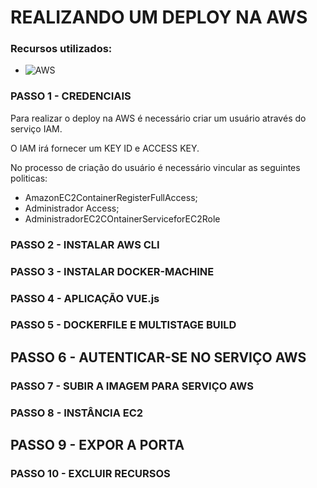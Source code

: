 # REALIZANDO UM DEPLOY NA AWS

### Recursos utilizados:
- ![AWS](https://console.aws.amazon.com)


### PASSO 1 - CREDENCIAIS
Para realizar o deploy na AWS é necessário criar um usuário através do serviço IAM.

O IAM irá fornecer um KEY ID e ACCESS KEY.

No processo de criação do usuário é necessário vincular as seguintes politicas: 

- AmazonEC2ContainerRegisterFullAccess;
- Administrador Access;
- AdministradorEC2COntainerServiceforEC2Role

### PASSO 2 - INSTALAR AWS CLI

### PASSO 3 - INSTALAR DOCKER-MACHINE

### PASSO 4 - APLICAÇÃO VUE.js

### PASSO 5 - DOCKERFILE E MULTISTAGE BUILD

## PASSO 6 - AUTENTICAR-SE NO SERVIÇO AWS

### PASSO 7 - SUBIR A IMAGEM PARA SERVIÇO AWS

### PASSO 8 - INSTÂNCIA EC2

## PASSO 9 - EXPOR A PORTA 

### PASSO 10 - EXCLUIR RECURSOS





